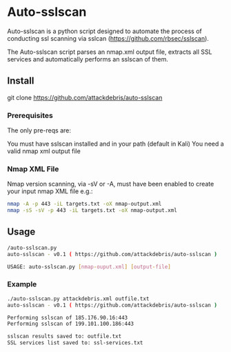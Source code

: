 # Auto-sslscan

Auto-sslscan is a python script designed to automate the process of conducting ssl scanning via sslcan (https://github.com/rbsec/sslscan).

The Auto-sslscan script parses an nmap.xml output file, extracts all SSL services and automatically performs an sslscan of them.


## Install

git clone https://github.com/attackdebris/auto-sslscan

### Prerequisites 

The only pre-reqs are:

You must have sslscan installed and in your path (default in Kali)
You need a valid nmap xml output file

### Nmap XML File

Nmap version scanning, via -sV or -A, must have been enabled to create your input nmap XML file e.g.:

```bash
nmap -A -p 443 -iL targets.txt -oX nmap-output.xml 
nmap -sS -sV -p 443 -iL targets.txt -oX nmap-output.xml
```

## Usage

```bash
/auto-sslscan.py 
auto-sslscan - v0.1 ( https://github.com/attackdebris/auto-sslscan )

USAGE: auto-sslscan.py [nmap-ouput.xml] [output-file]
```

### Example
```bash
./auto-sslscan.py attackdebris.xml outfile.txt
auto-sslscan - v0.1 ( https://github.com/attackdebris/auto-sslscan )

Performing sslscan of 185.176.90.16:443
Performing sslscan of 199.101.100.186:443

sslscan results saved to: outfile.txt
SSL services list saved to: ssl-services.txt
```
 

